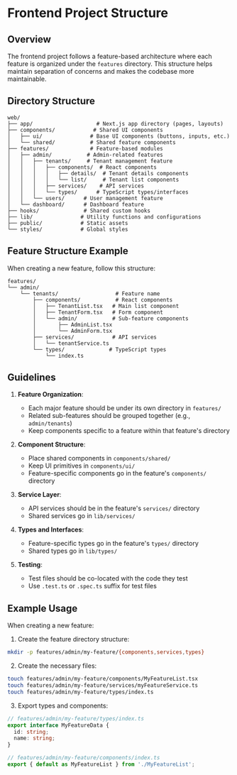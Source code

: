 # Frontend Project Structure

## Overview

The frontend project follows a feature-based architecture where each feature is organized under the `features` directory. This structure helps maintain separation of concerns and makes the codebase more maintainable.

## Directory Structure

```
web/
├── app/                    # Next.js app directory (pages, layouts)
├── components/            # Shared UI components
│   ├── ui/               # Base UI components (buttons, inputs, etc.)
│   └── shared/           # Shared feature components
├── features/             # Feature-based modules
│   ├── admin/           # Admin-related features
│   │   ├── tenants/     # Tenant management feature
│   │   │   ├── components/  # React components
│   │   │   │   ├── details/  # Tenant details components
│   │   │   │   └── list/     # Tenant list components
│   │   │   ├── services/    # API services
│   │   │   └── types/      # TypeScript types/interfaces
│   │   └── users/      # User management feature
│   └── dashboard/      # Dashboard feature
├── hooks/              # Shared custom hooks
├── lib/               # Utility functions and configurations
├── public/            # Static assets
└── styles/            # Global styles
```

## Feature Structure Example

When creating a new feature, follow this structure:

```
features/
└── admin/
    └── tenants/                  # Feature name
        ├── components/           # React components
        │   ├── TenantList.tsx   # Main list component
        │   ├── TenantForm.tsx   # Form component
        │   └── admin/           # Sub-feature components
        │       ├── AdminList.tsx
        │       └── AdminForm.tsx
        ├── services/            # API services
        │   └── tenantService.ts
        └── types/              # TypeScript types
            └── index.ts
```

## Guidelines

1. **Feature Organization**:
   - Each major feature should be under its own directory in `features/`
   - Related sub-features should be grouped together (e.g., `admin/tenants`)
   - Keep components specific to a feature within that feature's directory

2. **Component Structure**:
   - Place shared components in `components/shared/`
   - Keep UI primitives in `components/ui/`
   - Feature-specific components go in the feature's `components/` directory

3. **Service Layer**:
   - API services should be in the feature's `services/` directory
   - Shared services go in `lib/services/`

4. **Types and Interfaces**:
   - Feature-specific types go in the feature's `types/` directory
   - Shared types go in `lib/types/`

5. **Testing**:
   - Test files should be co-located with the code they test
   - Use `.test.ts` or `.spec.ts` suffix for test files

## Example Usage

When creating a new feature:

1. Create the feature directory structure:
```bash
mkdir -p features/admin/my-feature/{components,services,types}
```

2. Create the necessary files:
```bash
touch features/admin/my-feature/components/MyFeatureList.tsx
touch features/admin/my-feature/services/myFeatureService.ts
touch features/admin/my-feature/types/index.ts
```

3. Export types and components:
```typescript
// features/admin/my-feature/types/index.ts
export interface MyFeatureData {
  id: string;
  name: string;
}

// features/admin/my-feature/components/index.ts
export { default as MyFeatureList } from './MyFeatureList';
``` 